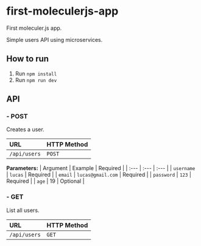 # first-moleculerjs-app
First moleculer.js app. 

Simple users API using microservices.

## How to run
1. Run ``npm install``
2. Run ``npm run dev``

## API
  ### - POST
  
  Creates a user.
  
  | URL | HTTP Method |
| :--- |  :--- |
| `/api/users`  | `POST` |
  
  **Parameters:**
  | Argument | Example | Required |
  | :--- | :--- | :--- |
  | `username` | `lucas` | Required | 
  | `email` | `lucas@gmail.com` | Required |
  | `password` | `123` | Required |
  | `age` | 19 | Optional |

### - GET

  List all users.
  
  | URL | HTTP Method |
| :--- |  :--- |
| `/api/users`  | `GET` |
  
